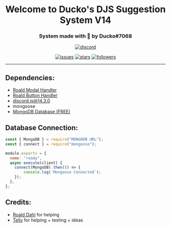 <h1 align="center">Welcome to Ducko's DJS Suggestion System V14</h1>
<h3 align="center">System made with 💖 by Ducko#7068</h3>

<div align="center">

[![discord](https://img.shields.io/discord/909261119103832084?style=for-the-badge&color=5865f2&label=Discord)](https://discord.gg/TKz7BMwEap)
  
[![issues](https://img.shields.io/github/issues/DuckoDas/DuckoDas?style=for-the-badge&color=d84559)](https://github.com/DuckoDas/DJS-Suggestion-System-v14)
[![stars](https://img.shields.io/github/stars/duckodas?color=009F81&label=stars&style=for-the-badge)](https://github.com/DuckoDas/DJS-Suggestion-System-v14)
[![followers](https://img.shields.io/github/followers/DuckoDas?color=009F81&style=for-the-badge)](https://github.com/DuckoDas/)

</div>
<hr>

## **Dependencies:**
- [Roald Modal Handler](https://github.com/RoaldDahl/Modal-Handler)
- [Roald Button Handler](https://github.com/RoaldDahl/Button-Handler)
- discord.js@14.3.0
- mongoose
- [MongoDB Database (FREE)](https://www.mongodb.com/)

## **Database Connection:**
```js
const { MongoDB } = require("MONGODB URL");
const { connect } = require("mongoose");

module.exports = {
  name: "ready",
  async execute(client) {
    connect(MongoDB).then(() => {
        console.log(`Mongoose Connected`);
    });
  },
};
```

## **Credits:**
- [Roald Dahl](https://github.com/RoaldDahl/Modal-Handler) for helping
- [Telly](https://github.com/CantTelly) for helping + testing + ideas
